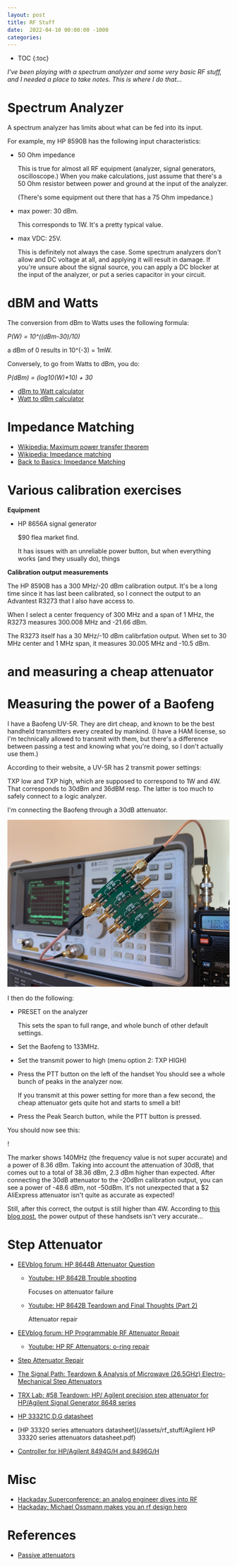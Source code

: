 ```yaml
---
layout: post
title: RF Stuff
date:  2022-04-10 00:00:00 -1000
categories:
---
```


* TOC
{:toc}


*I've been playing with a spectrum analyzer and some very basic RF stuff, and I needed
a place to take notes. This is where I do that...*

# Spectrum Analyzer 

A spectrum analyzer has limits about what can be fed into its input.

For example, my HP 8590B has the following input characteristics:

* 50 Ohm impedance

    This is true for almost all RF equipment (analyzer, signal generators,
    oscilloscope.) When you make calculations, just assume that there's a 50 Ohm
    resistor between power and ground at the input of the analyzer.

    (There's some equipment out there that has a 75 Ohm impedance.)

* max power: 30 dBm. 

    This corresponds to 1W. It's a pretty typical value.



* max VDC: 25V.

    This is definitely not always the case. Some spectrum analyzers don't allow
    and DC voltage at all, and applying it will result in damage. If you're unsure
    about the signal source, you can apply a DC blocker at the input of the analyzer,
    or put a series capacitor in your circuit. 

# dBM and Watts

The conversion from dBm to Watts uses the following formula:

*P(W) = 10^((dBm-30)/10)*

a dBm of 0 results in 10^(-3) = 1mW.

Conversely, to go from Watts to dBm, you do: 

*P(dBm) = (log10(W)\*10) + 30*

* [dBm to Watt calculator](https://www.rapidtables.com/convert/power/dBm_to_Watt.html)
* [Watt to dBm calculator](https://www.rapidtables.com/convert/power/Watt_to_dBm.html)

# Impedance Matching

* [Wikipedia: Maximum power transfer theorem](https://en.wikipedia.org/wiki/Maximum_power_transfer_theorem)
* [Wikipedia: Impedance matching](https://en.wikipedia.org/wiki/Impedance_matching)
* [Back to Basics: Impedance Matching](https://www.mwrf.com/technologies/systems/article/21167982/electronic-design-back-to-basics-impedance-matching-part-1)


# Various calibration exercises 

**Equipment**

* HP 8656A signal generator

    $90 flea market find. 

    It has issues with an unreliable power button, but when everything works (and they usually do), 
    things
    

**Calibration output measurements**

The HP 8590B has a 300 MHz/-20 dBm calibration output. It's be a long time since it has last
been calibrated, so I connect the output to an Advantest R3273 that I also have access to.

When I select a center frequency of 300 MHz and a span of 1 MHz, the R3273 measures 300.008 MHz
and -21.66 dBm.

The R3273 itself has a 30 MHz/-10 dBm calibrfation output. When set to 30 MHz center and 1 MHz
span, it measures 30.005 MHz and -10.5 dBm.



# and measuring a cheap attenuator


# Measuring the power of a Baofeng 

I have a Baofeng UV-5R. They are dirt cheap, and known to be the best handheld
transmitters every created by mankind. (I have a HAM license, so I'm technically
allowed to transmit with them, but there's a difference between passing a test
and knowing what you're doing, so I don't actually use them.)

According to their website, a UV-5R has 2 transmit power settings:

TXP low and TXP high, which are supposed to correspond to 1W and 4W. That corresponds
to 30dBm and 36dBM resp. The latter is too much to safely connect to a logic analyzer.

I'm connecting the Baofeng through a 30dB attenuator.

![Baofeng output going to 30dB attenuator and then going to HP 8590B spectrum analyzer](/assets/rf_stuff/baofeng_30db_attn.jpg)


I then do the following:

* PRESET on the analyzer

    This sets the span to full range, and whole bunch of other default settings.

* Set the Baofeng to 133MHz.
* Set the transmit power to high (menu option 2: TXP HIGH)
* Press the PTT button on the left of the handset
    You should see a whole bunch of peaks in the analyzer now.

    If you transmit at this power setting for more than a few second, the cheap
    attenuator gets quite hot and starts to smell a bit! 

* Press the Peak Search button, while the PTT button is pressed.

You should now see this:

!


The marker shows 140MHz (the frequency value is not super accurate) and a power of 8.36 dBm.
Taking into account the attenuation of 30dB, that comes out to a total of 38.36 dBm, 2.3 dBm higher
than expected. After connecting the 30dB attenuator to the -20dBm calibration output, you can see a power
of -48.6 dBm, not -50dBm. It's not unexpected that a $2 AliExpress attenuator isn't quite as
accurate as expected! 

Still, after this correct, the output is still higher than 4W. According to 
[this blog post](https://www.experimental-engineering.co.uk/2015/07/17/baofeng-uv-5r-rf-power-measurements/), 
the power output of these handsets isn't very accurate...

# Step Attenuator

* [EEVblog forum: HP 8644B Attenuator Question](https://www.eevblog.com/forum/testgear/hp-8644b-attenuator-question/)
    * [Youtube: HP 8642B Trouble shooting](https://www.youtube.com/watch?v=9QTGACEd6H0)

        Focuses on attenuator failure

    * [Youtube: HP 8642B Teardown and Final Thoughts (Part 2)](https://www.youtube.com/watch?v=9p8YitCo0jg)

        Attenuator repair

* [EEVblog forum: HP Programmable RF Attenuator Repair](https://www.eevblog.com/forum/repair/hp-programmable-rf-attenuator-repair/)

    * [Youtube: HP RF Attenuators: o-ring repair](https://www.youtube.com/watch?v=eChxU90OgGk)

* [Step Attenuator Repair](http://ve2azx.net/technical/HP_StepAttenuatorRepair.pdf)

* [The Signal Path: Teardown & Analysis of Microwave (26.5GHz) Electro-Mechanical Step Attenuators](https://www.youtube.com/watch?v=IQZxvtEn4T8)
* [TRX Lab: #58 Teardown: HP/ Agilent precision step attenuator for HP/Agilent Signal Generator 8648 series](https://www.youtube.com/watch?v=0dAv6Z1CCwQ)
* [HP 33321C,D,G datasheet](/assets/rf_stuff/hp33321sg-hp33321sc-hp33321sd.pdf)
* [HP 33320 series attenuators datasheet](/assets/rf_stuff/Agilent HP 33320 series attenuators datasheet.pdf)
* [Controller for HP/Agilent 8494G/H and 8496G/H](http://www.illipe.se/Att_controller/Attenuator_controller.html)

# Misc

* [Hackaday Superconference: an analog engineer dives into RF](https://hackaday.com/2019/12/09/hackaday-superconference-an-analog-engineer-dives-into-rf/)
* [Hackaday: Michael Ossmann makes you an rf design hero](https://hackaday.com/2016/03/23/michael-ossmann-makes-you-an-rf-design-hero/)

# References

* [Passive attenuators](https://www.electronics-tutorials.ws/attenuators/attenuator.html)
